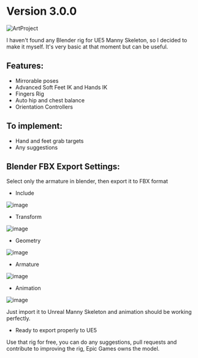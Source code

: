 # Version 3.0.0
![ArtProject](https://github.com/user-attachments/assets/6ebeda55-63dd-4832-a639-5e55924e07d8)

I haven't found any Blender rig for UE5 Manny Skeleton, so I decided to make it myself. It's very basic at that moment but can be useful.

## Features:

- Mirrorable poses
- Advanced Soft Feet IK and Hands IK
- Fingers Rig
- Auto hip and chest balance
- Orientation Controllers

## To implement:
- Hand and feet grab targets
- Any suggestions

## Blender FBX Export Settings:

Select only the armature in blender, then export it to FBX format

- Include

![image](https://github.com/user-attachments/assets/e23e04f8-be57-42f0-90c1-38b9810b954b)
- Transform

![image](https://github.com/user-attachments/assets/671e308d-b081-4424-a401-b0608684d14d)
- Geometry

![image](https://github.com/user-attachments/assets/74543d60-33c7-4b56-aa4a-bd7a5c9afc3b)
- Armature

![image](https://github.com/user-attachments/assets/20d1c5e1-1824-43a6-86a0-a1ad98b4aca5)
- Animation

![image](https://github.com/user-attachments/assets/bbd21777-609b-4554-820a-e36f42eaae03)

Just import it to Unreal Manny Skeleton and animation should be working perfectly.
- Ready to export properly to UE5

Use that rig for free, you can do any suggestions, pull requests and contribute to improving the rig, Epic Games owns the model.
